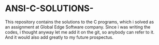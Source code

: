 # ANSI-C-SOLUTIONS-
This repository contains the solutions to the C programs, which i solved as an assignment at Global Edge Software company. Since i was writing the codes, i thought anyway let me add it on the git, so anybody can refer to it. And it would also add greatly to my future prospectus.
